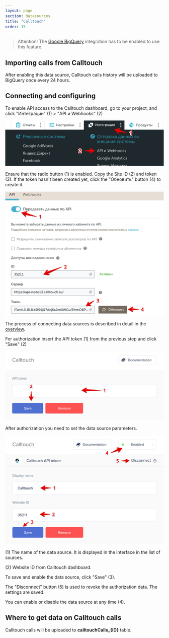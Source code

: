 ```yaml
---
layout: page
section: datasources
title: "Calltouch"
order: 15
---
```


> Attention! The [Google BigQuery](/integrations/google-bigquery) integration has to be enabled to use this feature.

## Importing calls from Calltouch

After enabling this data source, Calltouch calls history will be uploaded to BigQuery once every 24 hours.

## Connecting and configuring

To enable API access to the Calltouch dashboard, go to your project, and click "Интеграции" (1) > "API и Webhooks" (2)

![](/img/calltouch_1.png)

Ensure that the radio button (1) is enabled. Copy the Site ID (2) and token (3). If the token hasn't been created yet, click the "Обновить" button (4) to create it.

![](/img/calltouch_2.png)

The process of connecting data sources is described in detail in the [overview](https://docs.segmentstream.com/datasources/index).

For authorization insert the API token (1) from the previous step and click "Save" (2)

![](/img/calltouch_3.png)

After authorization you need to set the data source parameters.

![](/img/calltouch_4.png)

(1) The name of the data source. It is displayed in the interface in the list of sources.

(2) Website ID from Calltouch dashboard.

To save and enable the data source, click "Save" (3).

The "Disconnect" button (5) is used to revoke the authorization data. The settings are saved.

You can enable or disable the data source at any time (4).

## Where to get data on Calltouch calls

Calltouch calls will be uploaded to **calltouchCalls_{ID}** table.
